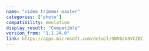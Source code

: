 ```yaml
---
name: "video trimmer master"
categories: ['photo']
compatibility: emulation
display_result: "Compatible"
version_from: "1.1.24.0"
link: https://apps.microsoft.com/detail/9NV82V6VCZ0C
---
```

